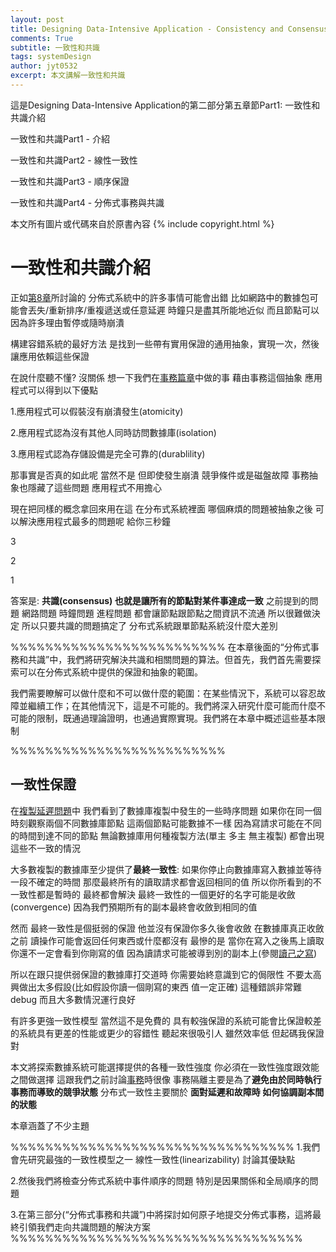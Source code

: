 ```yaml
---
layout: post
title: Designing Data-Intensive Application - Consistency and Consensus
comments: True 
subtitle: 一致性和共識
tags: systemDesign 
author: jyt0532
excerpt: 本文講解一致性和共識
---
```


這是Designing Data-Intensive Application的第二部分第五章節Part1: 一致性和共識介紹

一致性和共識Part1 - 介紹

一致性和共識Part2 - 線性一致性

一致性和共識Part3 - 順序保證

一致性和共識Part4 - 分佈式事務與共識

本文所有圖片或代碼來自於原書內容
{% include copyright.html %}

# 一致性和共識介紹

正如[第8章](/2019/10/05/the-trouble-with-distributed-systems/)所討論的 分佈式系統中的許多事情可能會出錯 比如網路中的數據包可能會丟失/重新排序/重複遞送或任意延遲 時鐘只是盡其所能地近似 而且節點可以因為許多理由暫停或隨時崩潰

構建容錯系統的最好方法 是找到一些帶有實用保證的通用抽象，實現一次，然後讓應用依賴這些保證

在說什麼聽不懂? 沒關係 想一下我們在[事務篇章](/2019/04/21/transactions/)中做的事 藉由事務這個抽象 應用程式可以得到以下優點

1.應用程式可以假裝沒有崩潰發生(atomicity) 

2.應用程式認為沒有其他人同時訪問數據庫(isolation)

3.應用程式認為存儲設備是完全可靠的(durablility)

那事實是否真的如此呢 當然不是 但即使發生崩潰 競爭條件或是磁盤故障 事務抽象也隱藏了這些問題 應用程式不用擔心

現在把同樣的概念拿回來用在這 在分布式系統裡面 哪個麻煩的問題被抽象之後 可以解決應用程式最多的問題呢 給你三秒鐘

3

2

1


答案是: **共識(consensus) 也就是讓所有的節點對某件事達成一致** 之前提到的問題 網路問題 時鐘問題 進程問題 都會讓節點跟節點之間資訊不流通 所以很難做決定 所以只要共識的問題搞定了 分布式系統跟單節點系統沒什麼大差別

%%%%%%%%%%%%%%%%%%%%%%%%%
在本章後面的“分佈式事務和共識”中，我們將研究解決共識和相關問題的算法。但首先，我們首先需要探索可以在分佈式系統中提供的保證和抽象的範圍。


我們需要瞭解可以做什麼和不可以做什麼的範圍：在某些情況下，系統可以容忍故障並繼續工作；在其他情況下，這是不可能的。我們將深入研究什麼可能而什麼不可能的限制，既通過理論證明，也通過實際實現。我們將在本章中概述這些基本限制

%%%%%%%%%%%%%%%%%%%%%%%%%

## 一致性保證

在[複製延遲問題](/2019/02/12/replication/#複製延遲問題)中 我們看到了數據庫複製中發生的一些時序問題 如果你在同一個時刻觀察兩個不同數據庫節點 這兩個節點可能數據不一樣 因為寫請求可能在不同的時間到達不同的節點 無論數據庫用何種複製方法(單主 多主 無主複製) 都會出現這些不一致的情況

大多數複製的數據庫至少提供了**最終一致性**: 如果你停止向數據庫寫入數據並等待一段不確定的時間 那麼最終所有的讀取請求都會返回相同的值 所以你所看到的不一致性都是暫時的 最終都會解決 最終一致性的一個更好的名字可能是收斂(convergence) 因為我們預期所有的副本最終會收斂到相同的值

然而 最終一致性是個挺弱的保證 他並沒有保證你多久後會收斂 在數據庫真正收斂之前 讀操作可能會返回任何東西或什麼都沒有 最慘的是 當你在寫入之後馬上讀取 你還不一定會看到你剛寫的值 因為讀請求可能被導到別的副本上(參閱[讀己之寫](/2019/02/12/replication/#讀己之寫))

所以在跟只提供弱保證的數據庫打交道時 你需要始終意識到它的侷限性 不要太高興做出太多假設(比如假設你讀一個剛寫的東西 值一定正確) 這種錯誤非常難debug 而且大多數情況運行良好

有許多更強一致性模型 當然這不是免費的 具有較強保證的系統可能會比保證較差的系統具有更差的性能或更少的容錯性 聽起來很吸引人 雖然效率低 但起碼我保證對

本文將探索數據系統可能選擇提供的各種一致性強度 你必須在一致性強度跟效能之間做選擇 這跟我們之前討論[事務](/2019/04/21/transactions/)時很像 事務隔離主要是為了**避免由於同時執行事務而導致的競爭狀態** 分布式一致性主要關於 **面對延遲和故障時 如何協調副本間的狀態**

本章涵蓋了不少主題

%%%%%%%%%%%%%%%%%%%%%%%%%%%%%%%%%
1.我們會先研究最強的一致性模型之一 線性一致性(linearizability) 討論其優缺點

2.然後我們將檢查分佈式系統中事件順序的問題 特別是因果關係和全局順序的問題

3.在第三部分(“分佈式事務和共識”)中將探討如何原子地提交分佈式事務，這將最終引領我們走向共識問題的解決方案
%%%%%%%%%%%%%%%%%%%%%%%%%%%%%%%%%%


